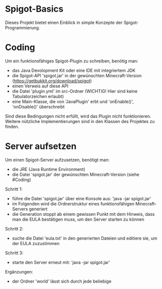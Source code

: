 # Spigot-Basics
Dieses Projekt bietet einen Einblick in simple Konzepte der Spigot-Programmierung.


# Coding
Um ein funktionsfähiges Spigot-Plugin zu schreiben, benötig man:
- das Java Devolopment Kit oder eine IDE mit integriertem JDK
- die Spigot-API 'spigot.jar' in der gewünschten Minecraft-Version (https://getbukkit.org/download/spigot)
- einen Verweis auf diese API
- die Datei 'plugin.yml' im src-Ordner (WICHTIG! Hier sind keine Tabulatorzeichen erlaubt)
- eine Main-Klasse, die von 'JavaPlugin' erbt und 'onEnable()', 'onDisable()' überschreibt

Sind diese Bedingungen nicht erfüllt, wird das Plugin nicht funktionieren.
Weitere nützliche Implementierungen sind in den Klassen des Projektes zu finden.


# Server aufsetzen
Um einen Spigot-Server aufzusetzen, benötigt man:
- die JRE (Java Runtime Environment)
- die Datei 'spigot.jar' der gewünschten Minecraft-Version (siehe #Coding)

Schritt 1:
- führe die Datei 'spigot.jar' über eine Konsole aus: 'java -jar spigot.jar'
- im Folgenden wird die Ordnerstruktur eines funktionsfähigen Minecraft-Servers generiert
- die Generation stoppt ab einem gewissen Punkt mit dem Hinweis, dass man die EULA bestätigen muss, um den Server starten zu können

Schritt 2:
- suche die Datei 'eula.txt' in den generierten Dateien und editiere sie, um der EULA zuzustimmen

Schritt 3:
- starte den Server erneut mit: 'java -jar spigot.jar'

Ergänzungen:
- der Ordner 'world' lässt sich durch jede beliebige 
